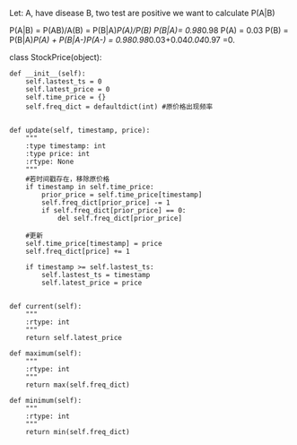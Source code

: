 Let:
A, have disease
B, two test are positive
we want to calculate P(A|B)

P(A|B) = P(AB)/A(B) = P(B|A)*P(A)/P(B)
P(B|A)= 0.98*0.98
P(A) = 0.03
P(B) = P(B|A)*P(A) + P(B|A-)*P(A-)
= 0.98*0.98*0.03+0.04*0.04*0.97
=0.



class StockPrice(object):

    def __init__(self):
        self.lastest_ts = 0
        self.latest_price = 0
        self.time_price = {}
        self.freq_dict = defaultdict(int) #原价格出现频率


    def update(self, timestamp, price):
        """
        :type timestamp: int
        :type price: int
        :rtype: None
        """
        #若时间戳存在，移除原价格
        if timestamp in self.time_price:
            prior_price = self.time_price[timestamp]
            self.freq_dict[prior_price] -= 1
            if self.freq_dict[prior_price] == 0:
                del self.freq_dict[prior_price]
    
        #更新
        self.time_price[timestamp] = price
        self.freq_dict[price] += 1
    
        if timestamp >= self.lastest_ts:
            self.lastest_ts = timestamp
            self.latest_price = price


    def current(self):
        """
        :rtype: int
        """
        return self.latest_price
    
    def maximum(self):
        """
        :rtype: int
        """
        return max(self.freq_dict)
    
    def minimum(self):
        """
        :rtype: int
        """
        return min(self.freq_dict)